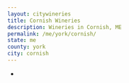 ```yaml
---
layout: citywineries
title: Cornish Wineries
description: Wineries in Cornish, ME
permalink: /me/york/cornish/
state: me
county: york
city: cornish
---
```

-
